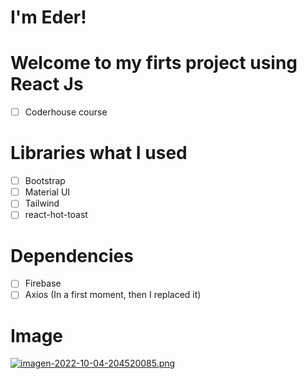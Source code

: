 # I'm Eder!
# Welcome to my firts project using React Js 
- [ ] Coderhouse course 

# Libraries what I used

- [ ] Bootstrap 
- [ ] Material UI 
- [ ] Tailwind 
- [ ] react-hot-toast

# Dependencies

- [ ] Firebase 
- [ ] Axios (In a first moment, then I replaced it)

# Image 

[![imagen-2022-10-04-204520085.png](https://i.postimg.cc/Vkfn6q5f/imagen-2022-10-04-204520085.png)](https://postimg.cc/nCWCSQvg)
